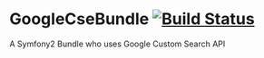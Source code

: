 GoogleCseBundle [![Build Status](https://travis-ci.org/williancarminato/GoogleCseBundle.png?branch=develop)](https://travis-ci.org/williancarminato/GoogleCseBundle)
===============

A Symfony2 Bundle who uses Google Custom Search API
